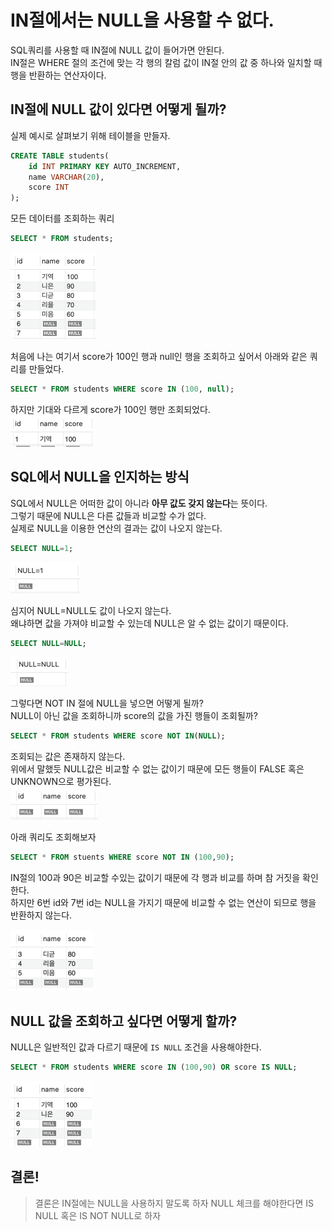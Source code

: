 # IN절에서는 NULL을 사용할 수 없다.

SQL쿼리를 사용할 때 IN절에 NULL 값이 들어가면 안된다.  
IN절은 WHERE 절의 조건에 맞는 각 행의 칼럼 값이 IN절 안의 값 중 하나와 일치할 때 행을 반환하는 연산자이다.  


## IN절에 NULL 값이 있다면 어떻게 될까?

실제 예시로 살펴보기 위해 테이블을 만들자.  
``` sql
CREATE TABLE students(
	id INT PRIMARY KEY AUTO_INCREMENT,
    name VARCHAR(20),
    score INT
);
```
모든 데이터를 조회하는 쿼리
``` sql
SELECT * FROM students;
```
![select_all](image/select_query.png)

처음에 나는 여기서 score가 100인 행과 null인 행을 조회하고 싶어서 아래와 같은 쿼리를 만들었다.
```sql
SELECT * FROM students WHERE score IN (100, null);
```

하지만 기대와 다르게 score가 100인 행만 조회되었다.  
![incorrect_in_query](image/incorrect_in_query.png)


## SQL에서 NULL을 인지하는 방식

SQL에서 NULL은 어떠한 값이 아니라 **아무 값도 갖지 않는다**는 뜻이다.  
그렇기 때문에 NULL은 다른 값들과 비교할 수가 없다.  
실제로 NULL을 이용한 연산의 결과는 값이 나오지 않는다.

```sql
SELECT NULL=1;
```
![null_equal_check.png](image/null_equal_check.png)

심지어 NULL=NULL도 값이 나오지 않는다.  
왜냐하면 값을 가져야 비교할 수 있는데 NULL은 알 수 없는 값이기 때문이다. 

```sql
SELECT NULL=NULL;
```
![null_equal_check2](image/null_equal_check2.png)


그렇다면 NOT IN 절에 NULL을 넣으면 어떻게 될까?  
NULL이 아닌 값을 조회하니까 score의 값을 가진 행들이 조회될까?
```sql
SELECT * FROM students WHERE score NOT IN(NULL);
```
조회되는 값은 존재하지 않는다.  
위에서 말했듯 NULL값은 비교할 수 없는 값이기 때문에 모든 행들이 FALSE 혹은 UNKNOWN으로 평가된다.  
![blank_result](image/blank_result.png)


아래 쿼리도 조회해보자
```sql
SELECT * FROM stuents WHERE score NOT IN (100,90);
```
IN절의 100과 90은 비교할 수있는 값이기 때문에 각 행과 비교를 하며 참 거짓을 확인한다.  
하지만 6번 id와 7번 id는 NULL을 가지기 때문에 비교할 수 없는 연산이 되므로 행을 반환하지 않는다.  

![not_in_query](image/not_in_query.png)

## NULL 값을 조회하고 싶다면 어떻게 할까?
NULL은 일반적인 값과 다르기 때문에 `IS NULL` 조건을 사용해야한다.  
```sql
SELECT * FROM students WHERE score IN (100,90) OR score IS NULL;
```

![correct_in_query](image/correct_in_query.png)

## 결론!
> 결론은 IN절에는 NULL을 사용하지 말도록 하자
> NULL 체크를 해야한다면 IS NULL 혹은 IS NOT NULL로 하자